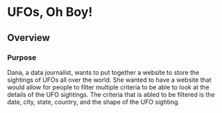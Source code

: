 # UFOs, Oh Boy!
## Overview
### Purpose
Dana, a data journalist, wants to put together a website to store the sightings of UFOs all over the world. She wanted to have a website that would allow for people to filter multiple criteria to be able to look at the details of the UFO sightings. The criteria that is abled to be filtered is the date, city, state, country, and the shape of the UFO sighting.

